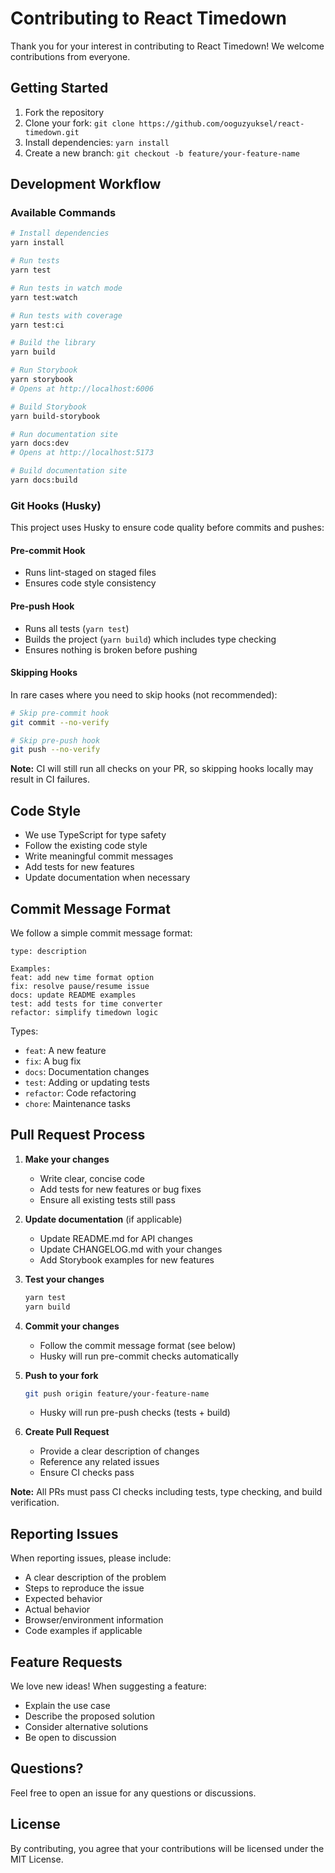 # Contributing to React Timedown

Thank you for your interest in contributing to React Timedown! We welcome contributions from everyone.

## Getting Started

1. Fork the repository
2. Clone your fork: `git clone https://github.com/ooguzyuksel/react-timedown.git`
3. Install dependencies: `yarn install`
4. Create a new branch: `git checkout -b feature/your-feature-name`

## Development Workflow

### Available Commands

```bash
# Install dependencies
yarn install

# Run tests
yarn test

# Run tests in watch mode
yarn test:watch

# Run tests with coverage
yarn test:ci

# Build the library
yarn build

# Run Storybook
yarn storybook
# Opens at http://localhost:6006

# Build Storybook
yarn build-storybook

# Run documentation site
yarn docs:dev
# Opens at http://localhost:5173

# Build documentation site
yarn docs:build
```

### Git Hooks (Husky)

This project uses Husky to ensure code quality before commits and pushes:

#### Pre-commit Hook
- Runs lint-staged on staged files
- Ensures code style consistency

#### Pre-push Hook
- Runs all tests (`yarn test`)
- Builds the project (`yarn build`) which includes type checking
- Ensures nothing is broken before pushing

#### Skipping Hooks

In rare cases where you need to skip hooks (not recommended):

```bash
# Skip pre-commit hook
git commit --no-verify

# Skip pre-push hook
git push --no-verify
```

**Note:** CI will still run all checks on your PR, so skipping hooks locally may result in CI failures.

## Code Style

- We use TypeScript for type safety
- Follow the existing code style
- Write meaningful commit messages
- Add tests for new features
- Update documentation when necessary

## Commit Message Format

We follow a simple commit message format:

```
type: description

Examples:
feat: add new time format option
fix: resolve pause/resume issue
docs: update README examples
test: add tests for time converter
refactor: simplify timedown logic
```

Types:
- `feat`: A new feature
- `fix`: A bug fix
- `docs`: Documentation changes
- `test`: Adding or updating tests
- `refactor`: Code refactoring
- `chore`: Maintenance tasks

## Pull Request Process

1. **Make your changes**
   - Write clear, concise code
   - Add tests for new features or bug fixes
   - Ensure all existing tests still pass

2. **Update documentation** (if applicable)
   - Update README.md for API changes
   - Update CHANGELOG.md with your changes
   - Add Storybook examples for new features

3. **Test your changes**
   ```bash
   yarn test
   yarn build
   ```

4. **Commit your changes**
   - Follow the commit message format (see below)
   - Husky will run pre-commit checks automatically

5. **Push to your fork**
   ```bash
   git push origin feature/your-feature-name
   ```
   - Husky will run pre-push checks (tests + build)

6. **Create Pull Request**
   - Provide a clear description of changes
   - Reference any related issues
   - Ensure CI checks pass

**Note:** All PRs must pass CI checks including tests, type checking, and build verification.

## Reporting Issues

When reporting issues, please include:

- A clear description of the problem
- Steps to reproduce the issue
- Expected behavior
- Actual behavior
- Browser/environment information
- Code examples if applicable

## Feature Requests

We love new ideas! When suggesting a feature:

- Explain the use case
- Describe the proposed solution
- Consider alternative solutions
- Be open to discussion

## Questions?

Feel free to open an issue for any questions or discussions.

## License

By contributing, you agree that your contributions will be licensed under the MIT License.

